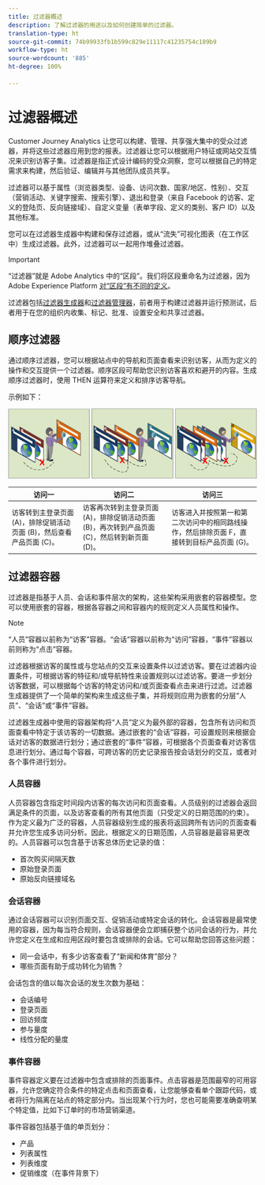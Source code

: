 ```yaml
---
title: 过滤器概述
description: 了解过滤器的用途以及如何创建简单的过滤器。
translation-type: ht
source-git-commit: 74b99933fb1b599c829e11117c41235754c189b9
workflow-type: ht
source-wordcount: '885'
ht-degree: 100%

---
```



# 过滤器概述

Customer Journey Analytics 让您可以构建、管理、共享强大集中的受众过滤器，并将这些过滤器应用到您的报表。过滤器让您可以根据用户特征或网站交互情况来识别访客子集。过滤器是指正式设计编码的受众洞察，您可以根据自己的特定需求来构建，然后验证、编辑并与其他团队成员共享。

过滤器可以基于属性（浏览器类型、设备、访问次数、国家/地区、性别）、交互（营销活动、关键字搜索、搜索引擎）、退出和登录（来自 Facebook 的访客、定义的登陆页、反向链接域）、自定义变量（表单字段、定义的类别、客户 ID）以及其他标准。

您可以在过滤器生成器中构建和保存过滤器，或从“流失”可视化图表（在工作区中）生成过滤器。此外，过滤器可以一起用作堆叠过滤器。

>[!IMPORTANT]
>“过滤器”就是 Adobe Analytics 中的“区段”。我们将区段重命名为过滤器，因为 Adobe Experience Platform [对“区段”有不同的定义](https://docs.adobe.com/content/help/zh-Hans/experience-platform/segmentation/home.html)。

过滤器包括[过滤器生成器](/help/components/filters/create-filters.md)和[过滤器管理器](/help/components/filters/manage-filters.md)，前者用于构建过滤器并运行预测试，后者用于在您的组织内收集、标记、批准、设置安全和共享过滤器。

## 顺序过滤器

通过顺序过滤器，您可以根据站点中的导航和页面查看来识别访客，从而为定义的操作和交互提供一个过滤器。顺序区段可帮助您识别访客喜欢和避开的内容。生成顺序过滤器时，使用 THEN 运算符来定义和排序访客导航。

示例如下：

![](assets/sequential_fil.png)

| 访问一 | 访问二 | 访问三 |
| --- | --- | --- |
| 访客转到主登录页面 (A)，排除促销活动页面 (B)，然后查看产品页面 (C)。 | 访客再次转到主登录页面 (A)，排除促销活动页面 (B)，再次转到产品页面 (C)，然后转到新页面 (D)。 | 访客进入并按照第一和第二次访问中的相同路线操作，然后排除页面 F，直接转到目标产品页面 (G)。 |

## 过滤器容器

过滤器是指基于人员、会话和事件层次的架构，这些架构采用嵌套的容器模型。您可以使用嵌套的容器，根据各容器之间和容器内的规则定义人员属性和操作。

>[!NOTE]
>“人员”容器以前称为“访客”容器。“会话”容器以前称为“访问”容器，“事件”容器以前则称为“点击”容器。

过滤器根据访客的属性或与您站点的交互来设置条件以过滤访客。要在过滤器内设置条件，可根据访客的特征和/或导航特性来设置规则以过滤访客。要进一步划分访客数据，可以根据每个访客的特定访问和/或页面查看点击来进行过滤。过滤器生成器提供了一个简单的架构来生成这些子集，并将规则应用为嵌套的分层“人员”、“会话”或“事件”容器。

过滤器生成器中使用的容器架构将“人员”定义为最外部的容器，包含所有访问和页面查看中特定于该访客的一切数据。通过嵌套的“会话”容器，可设置规则来根据会话对访客的数据进行划分；通过嵌套的“事件”容器，可根据各个页面查看对访客信息进行划分。通过每个容器，可跨访客的历史记录报告按会话划分的交互，或者对各个事件进行划分。

### 人员容器

人员容器包含指定时间段内访客的每次访问和页面查看。人员级别的过滤器会返回满足条件的页面，以及访客查看的所有其他页面（只受定义的日期范围的约束）。作为定义最为广泛的容器，人员容器级别生成的报表将返回跨所有访问的页面查看并允许您生成多访问分析。因此，根据定义的日期范围，人员容器是最容易更改的。人员容器可以包含基于访客总体历史记录的值：

* 首次购买间隔天数
* 原始登录页面
* 原始反向链接域名

### 会话容器

通过会话容器可以识别页面交互、促销活动或特定会话的转化。会话容器是最常使用的容器，因为每当符合规则，会话容器便会立即捕获整个访问会话的行为，并允许您定义在生成和应用区段时要包含或排除的会话。它可以帮助您回答这些问题：

* 同一会话中，有多少访客查看了“新闻和体育”部分？
* 哪些页面有助于成功转化为销售？

会话包含的值以每次会话的发生次数为基础：

* 会话编号
* 登录页面
* 回访频度
* 参与量度
* 线性分配的量度

### 事件容器

事件容器定义要在过滤器中包含或排除的页面事件。点击容器是范围最窄的可用容器，允许您确定符合条件的特定点击和页面查看，让您能够查看单个跟踪代码，或者将行为隔离在站点的特定部分内。当出现某个行为时，您也可能需要准确查明某个特定值，比如下订单时的市场营销渠道。

事件容器包括基于值的单页划分：

* 产品
* 列表属性
* 列表维度
* 促销维度（在事件背景下）